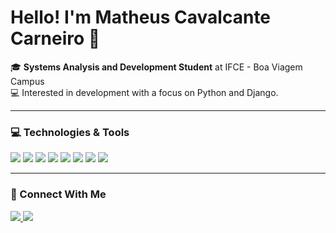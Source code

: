 # Hello! I'm Matheus Cavalcante Carneiro 👋

🎓 **Systems Analysis and Development Student** at IFCE - Boa Viagem Campus  
💻 Interested in development with a focus on Python and Django.

---

### 💻 Technologies & Tools
<p align="left">
  <img src="https://img.shields.io/badge/-Python-3776AB?style=for-the-badge&logo=python&logoColor=white" />
  <img src="https://img.shields.io/badge/-C-A8B9CC?style=for-the-badge&logo=c&logoColor=white" />
  <img src="https://img.shields.io/badge/-Django-092E20?style=for-the-badge&logo=django&logoColor=white" />
  <img src="https://img.shields.io/badge/-Ionic-3880FF?style=for-the-badge&logo=ionic&logoColor=white" />
  <img src="https://img.shields.io/badge/-HTML5-E34F26?style=for-the-badge&logo=html5&logoColor=white" />
  <img src="https://img.shields.io/badge/-CSS3-1572B6?style=for-the-badge&logo=css3&logoColor=white" />
  <img src="https://img.shields.io/badge/-Git-F05032?style=for-the-badge&logo=git&logoColor=white" />
  <img src="https://img.shields.io/badge/-GitHub-181717?style=for-the-badge&logo=github&logoColor=white" />
</p>

---

### 🔗 Connect With Me
<p align="left">
  <a href="https://www.linkedin.com/in/matheus-cavalcante-carneiro-443008308/" target="_blank">
    <img src="https://img.shields.io/badge/-LinkedIn-0077B5?style=for-the-badge&logo=linkedin&logoColor=white" />
  </a>
  <a href="mailto:matheus.carneiro07@aluno.ifce.edu.br">
    <img src="https://img.shields.io/badge/-Email-D14836?style=for-the-badge&logo=gmail&logoColor=white" />
  </a>
</p>
